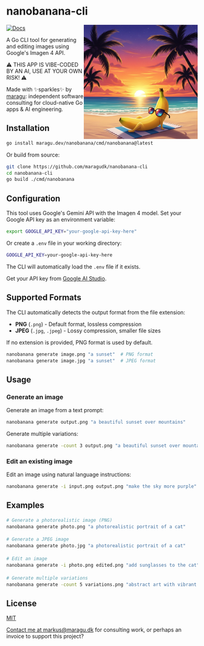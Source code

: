 # nanobanana-cli

<img src="logo.png" alt="Logo" width="300" align="right">

[![Docs](https://pkg.go.dev/badge/maragu.dev/nanobanana)](https://pkg.go.dev/maragu.dev/nanobanana)

A Go CLI tool for generating and editing images using Google's Imagen 4 API.

⚠️ THIS APP IS VIBE-CODED BY AN AI, USE AT YOUR OWN RISK! ⚠️

Made with ✨sparkles✨ by [maragu](https://www.maragu.dev/): independent software consulting for cloud-native Go apps & AI engineering.

## Installation

```bash
go install maragu.dev/nanobanana/cmd/nanobanana@latest
```

Or build from source:

```bash
git clone https://github.com/maragudk/nanobanana-cli
cd nanobanana-cli
go build ./cmd/nanobanana
```

## Configuration

This tool uses Google's Gemini API with the Imagen 4 model. Set your Google API key as an environment variable:

```bash
export GOOGLE_API_KEY="your-google-api-key-here"
```

Or create a `.env` file in your working directory:

```bash
GOOGLE_API_KEY=your-google-api-key-here
```

The CLI will automatically load the `.env` file if it exists.

Get your API key from [Google AI Studio](https://makersuite.google.com/app/apikey).

## Supported Formats

The CLI automatically detects the output format from the file extension:

- **PNG** (`.png`) - Default format, lossless compression
- **JPEG** (`.jpg`, `.jpeg`) - Lossy compression, smaller file sizes

If no extension is provided, PNG format is used by default.

```bash
nanobanana generate image.png "a sunset"  # PNG format
nanobanana generate image.jpg "a sunset"  # JPEG format
```

## Usage

### Generate an image

Generate an image from a text prompt:

```bash
nanobanana generate output.png "a beautiful sunset over mountains"
```

Generate multiple variations:

```bash
nanobanana generate -count 3 output.png "a beautiful sunset over mountains"
```

### Edit an existing image

Edit an image using natural language instructions:

```bash
nanobanana generate -i input.png output.png "make the sky more purple"
```

## Examples

```bash
# Generate a photorealistic image (PNG)
nanobanana generate photo.png "a photorealistic portrait of a cat"

# Generate a JPEG image
nanobanana generate photo.jpg "a photorealistic portrait of a cat"

# Edit an image
nanobanana generate -i photo.png edited.png "add sunglasses to the cat"

# Generate multiple variations
nanobanana generate -count 5 variations.png "abstract art with vibrant colors"
```

## License

[MIT](LICENSE)

[Contact me at markus@maragu.dk](mailto:markus@maragu.dk) for consulting work, or perhaps an invoice to support this project?
